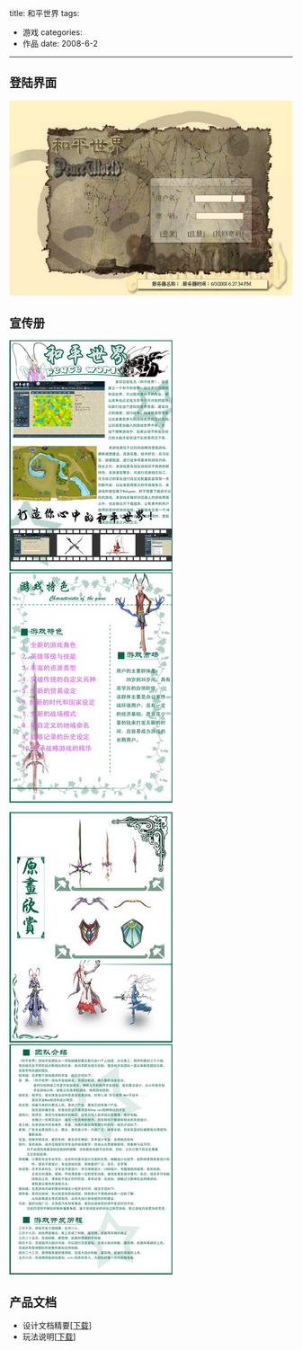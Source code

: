 title: 和平世界
tags:
- 游戏
categories:
- 作品
date: 2008-6-2
---

登陆界面
-----------------                                                       
                                                                         
![](/images/childhood/pw/pwlogin.jpg)                                               
                                                                         
宣传册
-----------------                                                       
                                                                         
[![](/images/childhood/pw/N1.jpg)](/images/childhood/pw/1.jpg)                                 
[![](/images/childhood/pw/N2.jpg)](/images/childhood/pw/2.jpg)                                 
                                                                         
[![](/images/childhood/pw/N3.jpg)](/images/childhood/pw/3.jpg)                                 
[![](/images/childhood/pw/N4.jpg)](/images/childhood/pw/4.jpg)                                 
                                                                         
产品文档
-----------------                                                       
                                                                         
* 设计文档精要[[下载](/downloads/childhood/pwdoc.pdf)]                               
* 玩法说明[[下载](/downloads/childhood/pwmanual.pdf)]                                  



